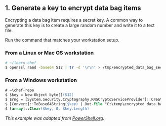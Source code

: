## 1. Generate a key to encrypt data bag items

Encrypting a data bag item requires a secret key. A common way to generate this key is to create a large random number and write it to a text file.

Run the command that matches your workstation setup.

### From a Linux or Mac OS workstation

```bash
# ~/learn-chef
$ openssl rand -base64 512 | tr -d '\r\n' > /tmp/encrypted_data_bag_secret
```

### From a Windows workstation

```ps
# ~\chef-repo
$ $key = New-Object byte[](512)
$ $rng = [System.Security.Cryptography.RNGCryptoServiceProvider]::Create().GetBytes($key)
$ [Convert]::ToBase64String($key) | Out-File "C:\temp\encrypted_data_bag_secret" -encoding "UTF8"
$ [array]::Clear($key, 0, $key.Length)
```

<p style="font-size: 14px; font-style: italic;">
This example was adapted from <a href="http://powershell.org/wp/2014/02/01/revisited-powershell-and-encryption/">PowerShell.org</a>.
</p>
